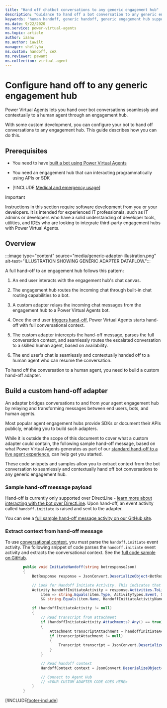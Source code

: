 ```yaml
---
title: "Hand off chatbot conversations to any generic engagement hub"
description: "Guidance to hand off a bot conversation to any generic engagement hub"
keywords: "human handoff, generic handoff, generic engagement hub support, PVA"
ms.date: 9/22/2020
ms.service: power-virtual-agents
ms.topic: article
author: iaanw
ms.author: iawilt
manager: shellyha
ms.custom: handoff, ceX
ms.reviewer: pawant
ms.collection: virtual-agent
---
```


# Configure hand off to any generic engagement hub

Power Virtual Agents lets you hand over bot conversations seamlessly and contextually to a human agent through an engagement hub.

With some custom development, you can configure your bot to hand off conversations to any engagement hub. This guide describes how you can do this.

## Prerequisites

- You need to have [built a bot using Power Virtual Agents](authoring-first-bot.md)  

- You need an engagement hub that can interacting programmatically using APIs or SDK  

- [!INCLUDE [Medical and emergency usage](includes/pva-usage-limitations.md)]

>[!IMPORTANT]
>Instructions in this section require software development from you or your developers. It is intended for experienced IT professionals, such as IT admins or developers who have a solid understanding of developer tools, utilities, and IDEs who are looking to integrate third-party engagement hubs with Power Virtual Agents.

## Overview

  :::image type="content" source="media/generic-adapter-illustration.png" alt-text="ILLUSTRATION SHOWING GENERIC ADAPTER DATAFLOW.":::

A full hand-off to an engagement hub follows this pattern:

1. An end user interacts with the engagement hub's chat canvas.

1. The engagement hub routes the incoming chat through built-in chat routing capabilities to a bot.

1. A custom adapter relays the incoming chat messages from the engagement hub to a Power Virtual Agents bot.

1. Once the end user [triggers hand-off](advanced-hand-off.md#triggering-hand-off-to-a-live-agent), Power Virtual Agents starts hand-off with full conversational context.

1. The custom adapter intercepts the hand-off message, parses the full conversation context, and seamlessly routes the escalated conversation to a skilled human agent, based on availability.

1. The end user's chat is seamlessly and contextually handed off to a human agent who can resume the conversation.

To hand off the conversation to a human agent, you need to build a custom hand-off adapter.

## Build a custom hand-off adapter

An adapter bridges conversations to and from your agent engagement hub by relaying and transforming messages between end users, bots, and human agents.  

Most popular agent engagement hubs provide SDKs or document their APIs publicly, enabling you to build such adapters.

While it is outside the scope of this document to cover what a custom adapter could contain, the following sample hand-off message, based on what Power Virtual Agents generates as part of our [standard hand-off to a live agent experience](advanced-hand-off.md), can help get you started.

These code snippets and samples allow you to extract context from the bot conversation to seamlessly and contextually hand off bot conversations to any generic engagement hub.

### Sample hand-off message payload

Hand-off is currently only supported over DirectLine - [learn more about interacting with the bot over DirectLine](publication-connect-bot-to-azure-bot-service-channels.md#sample-code-example). Upon hand-off, an event activity called `handoff.initiate` is raised and sent to the adapter.

You can see a [full sample hand-off message activity on our GitHub site](https://github.com/microsoft/PowerVirtualAgentsSamples/blob/master/ConnectToEngagementHub/activities.json).

### Extract context from hand-off message

To use [conversational context](advanced-hand-off.md#contextual-variables-available-upon-hand-off), you must parse the `handoff.initiate` event activity.
The following snippet of code parses the `handoff.initiate` event activity and extracts the conversational context. See the [full code sample on GitHub](https://github.com/microsoft/PowerVirtualAgentsSamples/tree/master/ConnectToEngagementHub).

```C#
        public void InitiateHandoff(string botresponseJson)
        {
            BotResponse response = JsonConvert.DeserializeObject<BotResponse>(botresponseJson);

            // Look for Handoff Initiate Activity. This indicates that conversation needs to be handed off to agent
            Activity handoffInitiateActivity = response.Activities.ToList().FirstOrDefault(
                item => string.Equals(item.Type, ActivityTypes.Event, System.StringComparison.Ordinal)
                && string.Equals(item.Name, HandoffInitiateActivityName, System.StringComparison.Ordinal));

            if (handoffInitiateActivity != null)
            {
                // Read transcript from attachment
                if (handoffInitiateActivity.Attachments?.Any() == true)
                {
                    Attachment transcriptAttachment = handoffInitiateActivity.Attachments.FirstOrDefault(a => string.Equals(a.Name.ToLowerInvariant(), TranscriptAttachmentName, System.StringComparison.Ordinal));
                    if (transcriptAttachment != null)
                    {
                        Transcript transcript = JsonConvert.DeserializeObject<Transcript>(transcriptAttachment.Content.ToString());
                    }
                }

                // Read handoff context
                HandoffContext context = JsonConvert.DeserializeObject<HandoffContext>(handoffInitiateActivity.Value.ToString());

                // Connect to Agent Hub
                // <YOUR CUSTOM ADAPTER CODE GOES HERE>
            }
        }
```

[!INCLUDE[footer-include](includes/footer-banner.md)]
